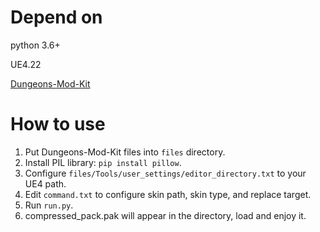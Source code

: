 # Depend on
python 3.6+

UE4.22

[Dungeons-Mod-Kit](https://github.com/Dokucraft/Dungeons-Mod-Kit)

# How to use

1. Put Dungeons-Mod-Kit files into `files` directory.
1. Install PIL library: `pip install pillow`.
1. Configure `files/Tools/user_settings/editor_directory.txt` to your UE4 path.
1. Edit `command.txt` to configure skin path, skin type, and replace target.
1. Run `run.py`.
1. compressed_pack.pak will appear in the directory, load and enjoy it.
